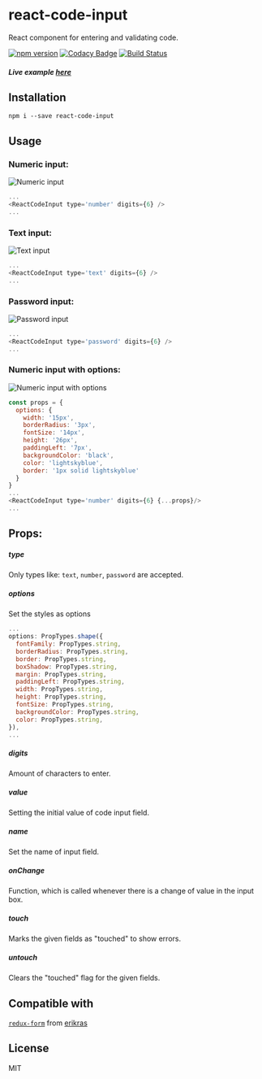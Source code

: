 # react-code-input
React component for entering and validating code.

[![npm version](https://badge.fury.io/js/react-code-input.svg)](https://badge.fury.io/js/react-code-input) [![Codacy Badge](https://api.codacy.com/project/badge/Grade/970fd2a1775740aa82eecad7cb407395)](https://www.codacy.com/app/konstantin_2/react-code-input?utm_source=github.com&amp;utm_medium=referral&amp;utm_content=40818419/react-code-input&amp;utm_campaign=Badge_Grade) [![Build Status](https://travis-ci.org/40818419/react-code-input.svg?branch=master)](https://travis-ci.org/40818419/react-code-input)

##### Live example [here](https://40818419.github.io/react-code-input)

## Installation

`npm i --save react-code-input`

## Usage

### Numeric input:
![Numeric input](https://cloud.githubusercontent.com/assets/2235499/21593670/eafea336-d119-11e6-9d4b-738141f24b44.png)
```js
...
<ReactCodeInput type='number' digits={6} />
...
```

### Text input:
![Text input](https://cloud.githubusercontent.com/assets/2235499/21593708/61cebee2-d11a-11e6-9b8d-e99dbeeec23b.png)
```js
...
<ReactCodeInput type='text' digits={6} />
...
```
### Password input:
![Password input](https://cloud.githubusercontent.com/assets/2235499/21593710/65ed7252-d11a-11e6-995f-f0127af5bd9f.png)
```js
...
<ReactCodeInput type='password' digits={6} />
...
```
### Numeric input with options:
![Numeric input with options](https://cloud.githubusercontent.com/assets/2235499/21593674/f3bb887c-d119-11e6-8b3f-ba478a0f4692.png)
```js
const props = {
  options: {
    width: '15px',
    borderRadius: '3px',
    fontSize: '14px',
    height: '26px',
    paddingLeft: '7px',
    backgroundColor: 'black',
    color: 'lightskyblue',
    border: '1px solid lightskyblue'
  }
}
...
<ReactCodeInput type='number' digits={6} {...props}/>
...
```
## Props:
##### type

Only types like: `text`, `number`, `password` are accepted.

##### options
Set the styles as options
```js
...
options: PropTypes.shape({
  fontFamily: PropTypes.string,
  borderRadius: PropTypes.string,
  border: PropTypes.string,
  boxShadow: PropTypes.string,
  margin: PropTypes.string,
  paddingLeft: PropTypes.string,
  width: PropTypes.string,
  height: PropTypes.string,
  fontSize: PropTypes.string,
  backgroundColor: PropTypes.string,
  color: PropTypes.string,
}),
...
```
##### digits
Amount of characters to enter.

##### value
Setting the initial value of code input field.

##### name
Set the name of input field.

##### onChange
Function, which is called whenever there is a change of value in the input box.

##### touch
Marks the given fields as "touched" to show errors.

##### untouch
Clears the "touched" flag for the given fields.

## Compatible with
[`redux-form`](https://github.com/erikras/redux-form) from [erikras](https://github.com/erikras)

## License
MIT
